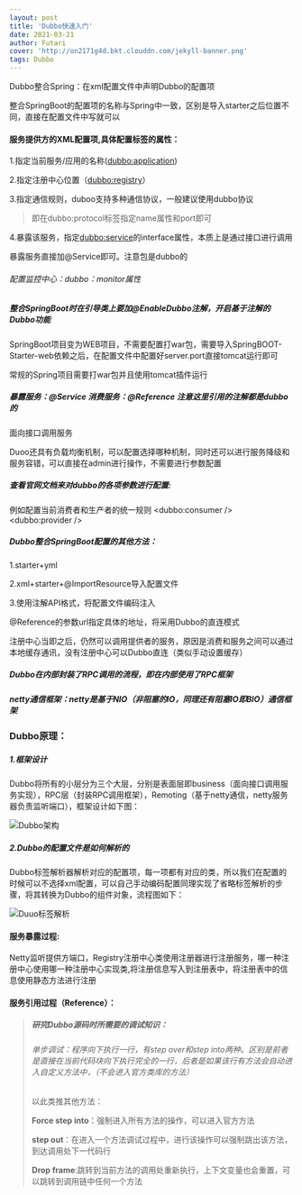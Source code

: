 ```yaml
---
layout: post
title: 'Dubbo快速入门'
date: 2021-03-21
author: Futari
cover: 'http://on2171g4d.bkt.clouddn.com/jekyll-banner.png'
tags: Dubbo
---
```


Dubbo整合Spring：在xml配置文件中声明Dubbo的配置项

整合SpringBoot的配置项的名称与Spring中一致，区别是导入starter之后位置不同，直接在配置文件中写就可以

#### 服务提供方的XML配置项,具体配置标签的属性：

1.指定当前服务/应用的名称(<dubbo:application>)

2.指定注册中心位置（<dubbo:registry>）

3.指定通信规则，duboo支持多种通信协议，一般建议使用dubbo协议

>  即在dubbo:protocol标签指定name属性和port即可

4.暴露该服务，指定<dubbo:service>的interface属性，本质上是通过接口进行调用

暴露服务直接加@Service即可。注意包是dubbo的

###### 配置监控中心：dubbo：monitor属性

##### 整合SpringBoot时在引导类上要加@EnableDubbo注解，开启基于注解的Dubbo功能



SpringBoot项目变为WEB项目，不需要配置打war包，需要导入SpringBOOT-Starter-web依赖之后，在配置文件中配置好server.port直接tomcat运行即可

常规的Spring项目需要打war包并且使用tomcat插件运行

##### 暴露服务：@Service				消费服务：@Reference 			注意这里引用的注解都是dubbo的

面向接口调用服务

Duoo还具有负载均衡机制，可以配置选择哪种机制，同时还可以进行服务降级和服务容错，可以直接在admin进行操作，不需要进行参数配置



##### 查看官网文档来对dubbo的各项参数进行配置:

例如配置当前消费者和生产者的统一规则	<dubbo:consumer /><dubbo:provider />

##### Dubbo整合SpringBoot配置的其他方法：

1.starter+yml

2.xml+starter+@ImportResource导入配置文件

3.使用注解API格式，将配置文件编码注入

@Reference的参数url指定具体的地址，将采用Dubbo的直连模式

注册中心当即之后，仍然可以调用提供者的服务，原因是消费和服务之间可以通过本地缓存通讯，没有注册中心可以Dubbo直连（类似手动设置缓存）



##### Dubbo在内部封装了RPC调用的流程，即在内部使用了RPC框架

##### netty通信框架：netty是基于NIO（非阻塞的IO，同理还有阻塞IO即BIO）通信框架





### Dubbo原理：

##### 1.框架设计

Dubbo将所有的小层分为三个大层，分别是表面层即business（面向接口调用服务实现），RPC层（封装RPC调用框架），Remoting（基于netty通信，netty服务器负责监听端口），框架设计如下图：

![Dubbo架构](http://r8emoqryl.hb-bkt.clouddn.com/1147548-20170928141450169-1251868962.png)

##### 2.Dubbo的配置文件是如何解析的

Dubbo标签解析器解析对应的配置项，每一项都有对应的类，所以我们在配置的时候可以不选择xml配置，可以自己手动编码配置同理实现了省略标签解析的步骤，将其转换为Dubbo的组件对象，流程图如下：

![Duuo标签解析](http://r8emoqryl.hb-bkt.clouddn.com/Snipaste_2022-03-23_17-23-34.png)



#### 服务暴露过程:

Netty监听提供方端口，Registry注册中心类使用注册器进行注册服务，哪一种注册中心使用哪一种注册中心实现类,将注册信息写入到注册表中，将注册表中的信息使用静态方法进行注册

#### 服务引用过程（Reference）：



> #####  研究Dubbo源码时所需要的调试知识：
>
> ###### 单步调试：程序向下执行一行，有step over和step into两种。区别是前者是直接在当前代码块向下执行完全的一行，后者是如果该行有方法会自动进入自定义方法中，（不会进入官方类库的方法）
>
> 以此类推其他方法：
>
> **Force step into**：强制进入所有方法的操作，可以进入官方方法
>
> **step out**：在进入一个方法调试过程中，进行该操作可以强制跳出该方法，到达调用处下一代码行
>
> **Drop frame**:跳转到当前方法的调用处重新执行，上下文变量也会重置，可以跳转到调用链中任何一个方法
>
> 

